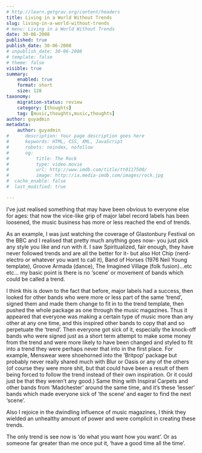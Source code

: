 ```yaml
---
# http://learn.getgrav.org/content/headers
title: Living in a World Without Trends
slug: living-in-a-world-without-trends
# menu: Living in a World Without Trends
date: 30-06-2008
published: true
publish_date: 30-06-2008
# unpublish_date: 30-06-2008
# template: false
# theme: false
visible: true
summary:
    enabled: true
    format: short
    size: 128
taxonomy:
    migration-status: review
    category: [thoughts]
    tag: [music,thoughts,music,thoughts]
author: guyadmin
metadata:
    author: guyadmin
#      description: Your page description goes here
#      keywords: HTML, CSS, XML, JavaScript
#      robots: noindex, nofollow
#      og:
#          title: The Rock
#          type: video.movie
#          url: http://www.imdb.com/title/tt0117500/
#          image: http://ia.media-imdb.com/images/rock.jpg
#  cache_enable: false
#  last_modified: true

---
```


I’ve just realised something that may have been obvious to everyone else for ages: that now the vice-like grip of major label record labels has been loosened, the music business has more or less reached the end of trends.

As an example, I was just watching the coverage of Glastonbury Festival on the BBC and I realised that pretty much anything goes now- you just pick any style you like and run with it. I saw Spiritualized, fair enough, they have never followed trends and are all the better for it- but also Hot Chip (nerd-electro or whatever you want to call it), Band of Horses (1976 Neil Young template), Groove Armada (dance), The Imagined Village (folk fusion)…etc etc… my basic point is there is no ‘scene’ or movement of bands which could be called a trend.

I think this is down to the fact that before, major labels had a success, then looked for other bands who were more or less part of the same ‘trend’, signed them and made them change to fit in to the trend template, then pushed the whole package as one through the music magazines. Thus it appeared that everyone was making a certain type of music more than any other at any one time, and this inspired other bands to copy that and so perpetuate the ‘trend’. Then everyone got sick of it, especially the knock-off bands who were signed just as a short term attempt to make some money from the trend and were more likely to have been changed and styled to fit into a trend they were perhaps never that into in the first place. For example, Menswear were shoehorned into the ‘Britpop’ package but probably never really shared much with Blur or Oasis or any of the others (of course they were more shit, but that could have been a result of them being forced to follow the trend instead of their own inspiration. Or it could just be that they weren’t any good.) Same thing with Inspiral Carpets and other bands from ‘Madchester’ around the same time, and it’s these ‘lesser’ bands which made everyone sick of ‘the scene’ and eager to find the next ‘scene’.

Also I rejoice in the dwindling influence of music magazines, I think they wielded an unhealthy amount of power and were complicit in creating these trends.

The only trend is see now is ‘do what you want how you want’. Or as someone far greater than me once put it, ‘have a good time all the time’.